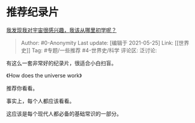 # 推荐纪录片
[我发现我对宇宙很感兴趣，我该从哪里初学呢？](https://www.zhihu.com/question/396713003/answer/1243260069)

> Author: #0-Anonymity
> Last update: [编辑于 2021-05-25]
> Link: [[世界史]]
> Tag: #专题/一些推荐 #4-世界史/科学
> 评论区:
> 泛讨论:

有这么一套非常好的纪录片，很适合小白扫盲。

《How does the universe work》

推荐你看看。

事实上，每个人都应该看看。

这应该是每个现代人都必备的基础常识的一部分。
